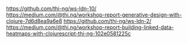 https://github.com/thi-ng/ws-ldn-10/
https://medium.com/@thi.ng/workshop-report-generative-design-with-clojure-7d6d8ea9a6e8
https://github.com/thi-ng/ws-ldn-2/
https://medium.com/@thi.ng/workshop-report-building-linked-data-heatmaps-with-clojurescript-thi-ng-102e0581225c

